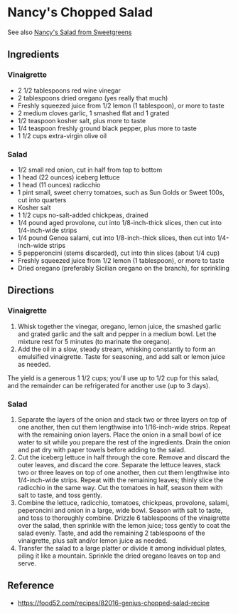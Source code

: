 # Nancy's Chopped Salad

See also [Nancy's Salad from Sweetgreens](./nancys-sweetgreen-salad.md)

## Ingredients

### Vinaigrette

* 2 1/2 tablespoons red wine vinegar
* 2 tablespoons dried oregano (yes really that much)
* Freshly squeezed juice from 1/2 lemon (1 tablespoon), or more to taste
* 2 medium cloves garlic, 1 smashed flat and 1 grated
* 1/2 teaspoon kosher salt, plus more to taste
* 1/4 teaspoon freshly ground black pepper, plus more to taste
* 1 1/2 cups extra-virgin olive oil

### Salad

* 1/2 small red onion, cut in half from top to bottom
* 1 head (22 ounces) iceberg lettuce
* 1 head (11 ounces) radicchio
* 1 pint small, sweet cherry tomatoes, such as Sun Golds or Sweet 100s, cut into quarters
* Kosher salt
* 1 1/2 cups no-salt-added chickpeas, drained
* 1/4 pound aged provolone, cut into 1/8-inch-thick slices, then cut into 1/4-inch-wide strips
* 1/4 pound Genoa salami, cut into 1/8-inch-thick slices, then cut into 1/4-inch-wide strips
* 5 pepperoncini (stems discarded), cut into thin slices (about 1/4 cup)
* Freshly squeezed juice from 1/2 lemon (1 tablespoon), or more to taste
* Dried oregano (preferably Sicilian oregano on the branch), for sprinkling

## Directions

### Vinaigrette

1. Whisk together the vinegar, oregano, lemon juice, the smashed garlic and grated garlic and the salt and pepper in a medium bowl. Let the mixture rest for 5 minutes (to marinate the oregano).
2. Add the oil in a slow, steady stream, whisking constantly to form an emulsified vinaigrette. Taste for seasoning, and add salt or lemon juice as needed. 

The yield is a generous 1 1/2 cups; you'll use up to 1/2 cup for this salad, and the remainder can be refrigerated for another use (up to 3 days).

### Salad

1. Separate the layers of the onion and stack two or three layers on top of one another, then cut them lengthwise into 1/16-inch-wide strips. Repeat with the remaining onion layers. Place the onion in a small bowl of ice water to sit while you prepare the rest of the ingredients. Drain the onion and pat dry with paper towels before adding to the salad.
2. Cut the iceberg lettuce in half through the core. Remove and discard the outer leaves, and discard the core. Separate the lettuce leaves, stack two or three leaves on top of one another, then cut them lengthwise into 1/4-inch-wide strips. Repeat with the remaining leaves; thinly slice the radicchio in the same way. Cut the tomatoes in half, season them with salt to taste, and toss gently.
3. Combine the lettuce, radicchio, tomatoes, chickpeas, provolone, salami, peperoncini and onion in a large, wide bowl. Season with salt to taste, and toss to thoroughly combine. Drizzle 6 tablespoons of the vinaigrette over the salad, then sprinkle with the lemon juice; toss gently to coat the salad evenly. Taste, and add the remaining 2 tablespoons of the vinaigrette, plus salt and/or lemon juice as needed.
4. Transfer the salad to a large platter or divide it among individual plates, piling it like a mountain. Sprinkle the dried oregano leaves on top and serve.

## Reference

* <https://food52.com/recipes/82016-genius-chopped-salad-recipe>